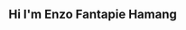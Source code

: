 ## Hi I'm Enzo Fantapie Hamang

<!--

- 🔭 I’m currently working on Java
- 🌱 I’m also working in Flutter in order to realize my own application and specialized in this language
- 📫 How to reach me: enzofantapiehamang@gmail.com
-->
